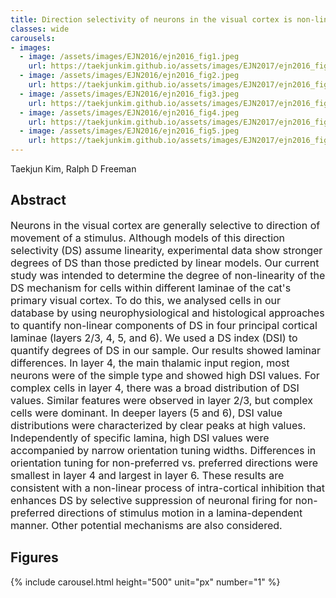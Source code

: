 ```yaml
---
title: Direction selectivity of neurons in the visual cortex is non‐linear and lamina‐dependent
classes: wide
carousels:
- images: 
  - image: /assets/images/EJN2016/ejn2016_fig1.jpeg
    url: https://taekjunkim.github.io/assets/images/EJN2017/ejn2016_fig1.jpeg
  - image: /assets/images/EJN2016/ejn2016_fig2.jpeg
    url: https://taekjunkim.github.io/assets/images/EJN2017/ejn2016_fig2.jpeg
  - image: /assets/images/EJN2016/ejn2016_fig3.jpeg
    url: https://taekjunkim.github.io/assets/images/EJN2017/ejn2016_fig3.jpeg
  - image: /assets/images/EJN2016/ejn2016_fig4.jpeg
    url: https://taekjunkim.github.io/assets/images/EJN2017/ejn2016_fig4.jpeg
  - image: /assets/images/EJN2016/ejn2016_fig5.jpeg
    url: https://taekjunkim.github.io/assets/images/EJN2017/ejn2016_fig5.jpeg    
---
```


Taekjun Kim, Ralph D Freeman


## Abstract
<Font size = "3"> Neurons in the visual cortex are generally selective to direction of movement of a stimulus. Although models of this direction selectivity (DS) assume linearity, experimental data show stronger degrees of DS than those predicted by linear models. Our current study was intended to determine the degree of non-linearity of the DS mechanism for cells within different laminae of the cat's primary visual cortex. To do this, we analysed cells in our database by using neurophysiological and histological approaches to quantify non-linear components of DS in four principal cortical laminae (layers 2/3, 4, 5, and 6). We used a DS index (DSI) to quantify degrees of DS in our sample. Our results showed laminar differences. In layer 4, the main thalamic input region, most neurons were of the simple type and showed high DSI values. For complex cells in layer 4, there was a broad distribution of DSI values. Similar features were observed in layer 2/3, but complex cells were dominant. In deeper layers (5 and 6), DSI value distributions were characterized by clear peaks at high values. Independently of specific lamina, high DSI values were accompanied by narrow orientation tuning widths. Differences in orientation tuning for non-preferred vs. preferred directions were smallest in layer 4 and largest in layer 6. These results are consistent with a non-linear process of intra-cortical inhibition that enhances DS by selective suppression of neuronal firing for non-preferred directions of stimulus motion in a lamina-dependent manner. Other potential mechanisms are also considered. </Font>

## Figures
{% include carousel.html height="500" unit="px" number="1" %}
<!--- {% include carousel.html height="500" unit="px" duration="10" number="1" %} --->


